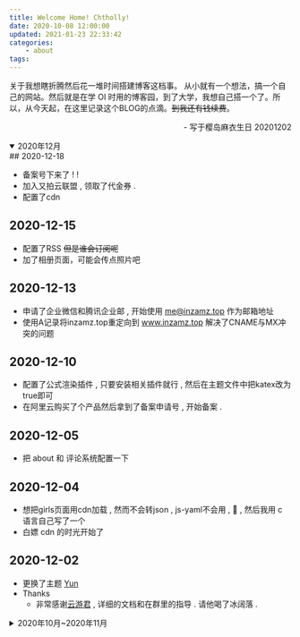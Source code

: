 ```yaml
---
title: Welcome Home! Chtholly!
date: 2020-10-08 12:00:00
updated: 2021-01-23 22:33:42
categories: 
    - about
tags: 
---
```


关于我想瞎折腾然后花一堆时间搭建博客这档事。
从小就有一个想法，搞一个自己的网站。然后就是在学 OI 时用的博客园，到了大学，我想自己搭一个了。所以，从今天起，在这里记录这个BLOG的点滴。~~到我还有钱续费~~。

<p align="right"> - 写于樱岛麻衣生日  20201202 </p>

<!-- more -->

<details open>
    <summary>2020年12月</summary>
## 2020-12-18

- 备案号下来了 ! !
- 加入又拍云联盟 , 领取了代金券 . 
- 配置了cdn

## 2020-12-15

- 配置了RSS ~~但是谁会订阅呢~~
- 加了相册页面，可能会传点照片吧

## 2020-12-13

- 申请了企业微信和腾讯企业邮 , 开始使用 me@inzamz.top 作为邮箱地址
- 使用A记录将inzamz.top重定向到 www.inzamz.top 解决了CNAME与MX冲突的问题

## 2020-12-10
- 配置了公式渲染插件 , 只要安装相关插件就行 , 然后在主题文件中把katex改为true即可
- 在阿里云购买了个产品然后拿到了备案申请号 , 开始备案 .

## 2020-12-05

- 把 about 和 评论系统配置一下

## 2020-12-04

- 想把girls页面用cdn加载 , 然而不会转json , js-yaml不会用 , 🙈 , 然后我用 c 语言自己写了一个
- 白嫖 cdn 的时光开始了

## 2020-12-02

- 更换了主题 [Yun](https://yun.yunyoujun.cn/) 
- Thanks
    - 非常感谢[云游君](https://www.yunyoujun.cn/) , 详细的文档和在群里的指导 . 请他喝了冰阔落 .

</details>

<details>
    <summary>2020年10月~2020年11月</summary>
## 2020-11-30

- 使用公式块的渲染插件 mathjax ~~(怕我忘了)~~

    参考资料 : https://blog.csdn.net/u014630987/article/details/78670258 ( 因为更换主题,重新更换了公式渲染插件 , 这个用于还原之前的设置)

## 2020-10-31 新域名

- 购买了域名 inzamz.top , 首年9元.

## 2020-10-08 建站和Diaspora

- 这几天就开始折腾各种有趣的东西 ,感觉让生活充实一点. ~~(想摸鱼就直说)~~ 迫于学业压力，期中考迫近，摸鱼就要结束了。

<img src="https://p.130014.xyz/2020/10/28/4BF41291-A22D-4F66-BB7C-88181293B74D.jpg" div align="center" alt="当代大学生现状" style="zoom:25%;"  />    

- Thanks
    -  感谢 [鱼先生](https://segmentfault.com/u/yuxiansheng) 在 [思否](segmentfault.com) 上的 [博文](https://segmentfault.com/a/1190000017986794) 给了我很多帮助，让我迅速搭建起了这个Blog。
    -  感谢他让我的 Chtholly 找到家。  ~~没有他的看板娘，我估计不会折腾这东西。~~ （我永远喜欢珂朵莉）
    - 还有 Blog 主题的作者 [@LoeiFy](https://github.com/LoeiFy) 以及移植到 [Hexo](https://hexo.io/) 上的 [@Fechin Li](https://github.com/Fechin)

</details>